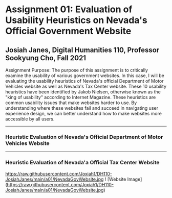 # Assignment 01: Evaluation of Usability Heuristics on Nevada's Official Government Website

## Josiah Janes, Digital Humanities 110, Professor Sookyung Cho, Fall 2021

Assignment Purpose: The purpose of this assignment is to critically examine the usability of various government websites. In this case, I will be evaluating the usability heuristics of Nevada's official Department of Motor Vehicles website as well as Nevada's Tax Center website. These 10 usability heuristics have been identified by Jakob Nielsen, otherwise known as the "king of usability" according to Internet Magazine. These heuristics are common usability issues that make websites harder to use. By understanding where these websites fail and succeed in navigating user experience design, we can better understand how to make websites more accessible by all users.

---

### Heuristic Evaluation of Nevada's Official Department of Motor Vehicles Website

---

### Heuristic Evaluation of Nevada'a Official Tax Center Website

https://raw.githubusercontent.com/Joxiah1/DH110-JosiahJanes/main/a01/NevadaGovWebsite.jpg
! [Website Image] (https://raw.githubusercontent.com/Joxiah1/DH110-JosiahJanes/main/a01/NevadaGovWebsite.jpg)
